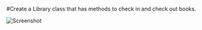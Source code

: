 #Create a Library class that has methods to check in and check out books.

![Screenshot](https://raw.github.com/kwick6/cf-lib/library-class.png)
